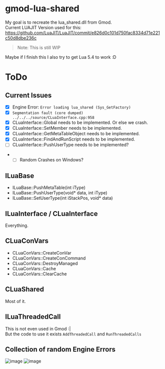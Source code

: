 # gmod-lua-shared

My goal is to recreate the lua_shared.dll from Gmod.  
Current LUAJIT Version used for this: https://github.com/LuaJIT/LuaJIT/commit/e826d0c101d750fac8334d71e221c50d8dbe236c
> Note: This is still WIP  

Maybe if I finish this I also try to get Lua 5.4 to work :D

# ToDo

## Current Issues
- [x] Engine Error: `Error loading lua_shared (Sys_GetFactory)`
- [x] `Segmentation fault (core dumped) ../../../source/CLuaInterface.cpp:958`
- [x] CLuaInterface::Global needs to be implemented. Or else we crash.
- [x] CLuaInterface::SetMember needs to be implemented.
- [x] CLuaInterface::GetMetaTableObject needs to be implemented.
- [x] CLuaInterface::FindAndRunScript needs to be implemented.
- [ ] CLuaInterface::PushUserType needs to be implemented?
- - [ ] Random Crashes on Windows?

## ILuaBase

- ILuaBase::PushMetaTable(int iType)
- ILuaBase::PushUserType(void* data, int iType)
- ILuaBase::SetUserType(int iStackPos, void* data)

## ILuaInterface / CLuaInterface

Everything.

## CLuaConVars

- CLuaConVars::CreateConVar
- CLuaConVars::CreateConCommand
- CLuaConVars::DestroyManaged
- CLuaConVars::Cache
- CLuaConVars::ClearCache

## CLuaShared

Most of it.

## ILuaThreadedCall
This is not even used in Gmod :|  
But the code to use it exists `AddThreadedCall` and `RunThreadedCalls`

## Collection of random Engine Errors
![image](https://github.com/RaphaelIT7/gmod-lua-shared/assets/64648134/aa4143fc-75f2-4311-b23b-d2de1394d59b)
![image](https://github.com/RaphaelIT7/gmod-lua-shared/assets/64648134/85631077-ec8d-4831-8fe1-5789f8090493)

